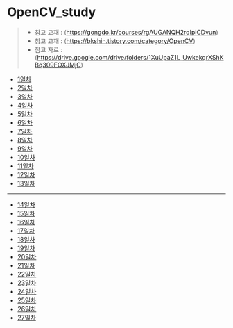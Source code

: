 # OpenCV_study
> * 참고 교재 : (https://gongdo.kr/courses/rgAUGANQH2rqIpiCDvun)
> * 참고 교재 : (https://bkshin.tistory.com/category/OpenCV)
> * 참고 자료 : (https://drive.google.com/drive/folders/1XuUpaZ1L_UwkekqrXShKBq309FOXJMjC)
- [1일차](20230516.md)
- [2일차](20230517.md)
- [3일차](20230518.md)
- [4일차](20230519.md)
- [5일차](20230522.md)
- [6일차](20230523.md)
- [7일차](20230524.md)
- [8일차](20230525.md)
- [9일차](20230526.md)
- [10일차](20230530.md)
- [11일차](20230531.md)
- [12일차](20230601.md)
- [13일차](20230602.md)
-----------------------------------------------------------
- [14일차](20230605.md)
- [15일차](20230607.md)
- [16일차](20230608.md)
- [17일차](20230609.md)
- [18일차](20230612.md)
- [19일차](20230613.md)
- [20일차](20230614.md)
- [21일차](20230615.md)
- [22일차](20230616.md)
- [23일차](20230619.md)
- [24일차](20230620.md)
- [25일차](20230621.md)
- [26일차](20230622.md)
- [27일차](20230623.md)

